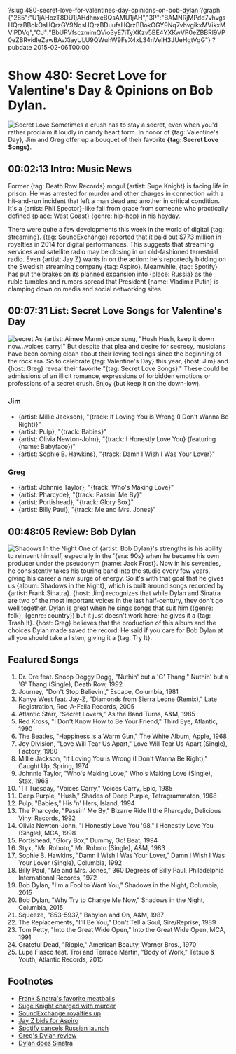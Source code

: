 ?slug 480-secret-love-for-valentines-day-opinions-on-bob-dylan
?graph {"285":"U1jAHozT8DU1jAHdhnxeBQsAMU1jAH","3P":"BAMNRjMPdd7vhvgsHQrzBBokOsHQrzGY9NqsHQrzBDuufsHQrzBBokOGY9Nq7vhvgikxMVikxMVlPDVq","CJ":"BbUPVfsczmimQVio3yE7iTyXKzv5BE4YXKwVP0eZBBRl9VP0eZBRvidIeZawBAvXiayULU9QWuhW9FsX4xL34nVelH3JUeHgtVgG"}
?pubdate 2015-02-06T00:00
# Show 480: Secret Love for Valentine's Day & Opinions on Bob Dylan.

![Secret Love](https://static.soundopinions.org/images/2015/secret_web.jpg)
Sometimes a crush has to stay a secret, even when you'd rather proclaim it loudly in candy heart form. In honor of {tag: Valentine's Day}, Jim and Greg offer up a bouquet of their favorite **{tag: Secret Love Songs}**.

## 00:02:13 Intro: Music News
Former {tag: Death Row Records} mogul {artist: Suge Knight} is facing life in prison. He was arrested for murder and other charges in connection with a hit-and-run incident that left a man dead and another in critical condition. It's a {artist: Phil Spector}-like fall from grace from someone who practically defined {place: West Coast} {genre: hip-hop} in his heyday.

There were quite a few developments this week in the world of digital {tag: streaming}. {tag: SoundExchange} reported that it paid out $773 million in royalties in 2014 for digital performances. This suggests that streaming services and satellite radio may be closing in on old-fashioned terrestrial radio. Even {artist: Jay Z} wants in on the action: he's reportedly bidding on the Swedish streaming company {tag: Aspiro}. Meanwhile, {tag: Spotify} has put the brakes on its planned expansion into {place: Russia} as the ruble tumbles and rumors spread that President {name: Vladimir Putin} is clamping down on media and social networking sites.


## 00:07:31 List: Secret Love Songs for Valentine's Day
![secret](https://static.soundopinions.org/images/2014/secret.jpg)
As {artist: Aimee Mann} once sung, "Hush Hush, keep it down now...voices carry!" But despite that plea and desire for secrecy, musicians have been coming clean about their loving feelings since the beginning of the rock era. So to celebrate {tag: Valentine's Day} this year, {host: Jim} and {host: Greg} reveal their favorite "{tag: Secret Love Songs}." These could be admissions of an illicit romance, expressions of forbidden emotions or professions of a secret crush. Enjoy (but keep it on the down-low).

### Jim
- {artist: Millie Jackson}, "{track: If Loving You is Wrong (I Don't Wanna Be Right)}"  
- {artist: Pulp}, "{track: Babies}"  
- {artist: Olivia Newton-John}, "{track: I Honestly Love You} (featuring {name: Babyface})" 
- {artist: Sophie B. Hawkins}, "{track: Damn I Wish I Was Your Lover}"

### Greg
- {artist: Johnnie Taylor}, "{track: Who's Making Love}"
- {artist: Pharcyde}, "{track: Passin' Me By}"
- {artist: Portishead}, "{track: Glory Box}"
- {artist: Billy Paul}, "{track: Me and Mrs. Jones}"

## 00:48:05 Review: Bob Dylan
![Shadows In the Night](https://static.soundopinions.org/assets/480/2850.jpg) 
One of {artist: Bob Dylan}'s strengths is his ability to reinvent himself, especially in the '{era: 90s} when he became his own producer under the pseudonym {name: Jack Frost}. Now in his seventies, he consistently takes his touring band into the studio every few years, giving his career a new surge of energy. So it's with that goal that he gives us {album: Shadows in the Night}, which is built around songs recorded by {artist: Frank Sinatra}. {host: Jim} recognizes that while Dylan and Sinatra are two of the most important voices in the last half-century, they don't go well together. Dylan is great when he sings songs that suit him ({genre: folk}, {genre: country}) but it just doesn't work here; he gives it a {tag: Trash It}. {host: Greg} believes that the production of this album and the choices Dylan made saved the record. He said if you care for Bob Dylan at all you should take a listen, giving it a {tag: Try It}.


## Featured Songs
1. Dr. Dre feat. Snoop Doggy Dogg, "Nuthin' but a 'G' Thang," Nuthin' but a 'G' Thang (Single), Death Row, 1992 
1. Journey, "Don't Stop Believin'," Escape, Columbia, 1981 
1. Kanye West feat. Jay-Z, "Diamonds from Sierra Leone (Remix)," Late Registration, Roc-A-Fella Records, 2005
1. Atlantic Starr, "Secret Lovers," As the Band Turns, A&M, 1985 
1. Red Kross, "I Don't Know How to Be Your Friend," Third Eye, Atlantic, 1990 
1. The Beatles, "Happiness is a Warm Gun," The White Album, Apple, 1968 
1. Joy Division, "Love Will Tear Us Apart," Love Will Tear Us Apart (Single), Factory, 1980
1. Millie Jackson, "If Loving You is Wrong (I Don't Wanna Be Right)," Caught Up, Spring, 1974 
1. Johnnie Taylor, "Who's Making Love," Who's Making Love (Single), Stax, 1968 
1. 'Til Tuesday, "Voices Carry," Voices Carry, Epic, 1985 
1. Deep Purple, "Hush," Shades of Deep Purple, Tetragrammaton, 1968
1. Pulp, "Babies," His 'n' Hers, Island, 1994 
1. The Pharcyde, "Passin' Me By," Bizarre Ride II the Pharcyde, Delicious Vinyl Records, 1992 
1. Olivia Newton-John, "I Honestly Love You '98," I Honestly Love You (Single), MCA, 1998 
1. Portishead, "Glory Box," Dummy, Go! Beat, 1994
1. Styx, "Mr. Roboto," Mr. Roboto (Single), A&M, 1983
1. Sophie B. Hawkins, "Damn I Wish I Was Your Lover," Damn I Wish I Was Your Lover (Single), Columbia, 1992 
1. Billy Paul, "Me and Mrs. Jones," 360 Degrees of Billy Paul, Philadelphia International Records, 1972 
1. Bob Dylan, "I'm a Fool to Want You," Shadows in the Night, Columbia, 2015 
1. Bob Dylan, "Why Try to Change Me Now," Shadows in the Night, Columbia, 2015 
1. Squeeze, "853-5937," Babylon and On, A&M, 1987 
1. The Replacements, "I'll Be You," Don't Tell a Soul, Sire/Reprise, 1989 
1. Tom Petty, "Into the Great Wide Open," Into the Great Wide Open, MCA, 1991 
1. Grateful Dead, "Ripple," American Beauty, Warner Bros., 1970 
1. Lupe Fiasco feat. Troi and Terrace Martin, "Body of Work," Tetsuo & Youth, Atlantic Records, 2015 


## Footnotes
- [Frank Sinatra's favorite meatballs](http://mimithorisson.com/2012/04/23/frank-sinatra-meatballs/)
- [Suge Knight charged with murder](http://www.latimes.com/local/lanow/la-me-ln-suge-knights-bail-revoked-20150202-story.html)
- [SoundExchange royalties up](http://www.billboard.com/articles/business/6457827/soundexchange-digital-performance-royalty-distributions-2014)
- [Jay Z bids for Aspiro](http://www.nytimes.com/2015/01/31/business/media/jay-z-bids-on-aspiro-a-swedish-music-streaming-company.html)
- [Spotify cancels Russian launch](http://www.billboard.com/articles/business/6458223/spotify-cancels-russia-launch)
- [Greg's Dylan review](http://www.chicagotribune.com/entertainment/music/kot/sc-bob-dylan-frank-sinatra-20150130-column.html)
- [Dylan does Sinatra](http://www.bobdylan.com/us/news/shadows-night-stores-now)
